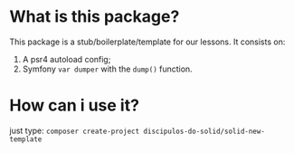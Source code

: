 # What is this package? 
This package is a stub/boilerplate/template for our lessons. 
It consists on: 

1. A psr4 autoload config;
2. Symfony `var dumper` with the `dump()` function. 


# How can i use it? 

just type: 
`composer create-project discipulos-do-solid/solid-new-template`
